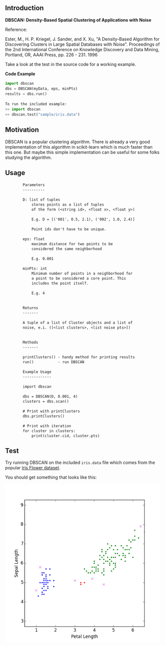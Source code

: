## Introduction

**DBSCAN: Density-Based Spatial Clustering of Applications with Noise**

Reference:

Ester, M., H. P. Kriegel, J. Sander, and X. Xu, "A
Density-Based Algorithm for Discovering Clusters
in Large Spatial Databases with Noise". Proceedings
of the 2nd International Conference on Knowledge
Discovery and Data Mining, Portland, OR, AAAI
Press, pp. 226 - 231. 1996

Take a look at the test in the source code for a
working example.

**Code Example**

```python
import dbscan
dbs = DBSCAN(myData, eps, minPts)
results = dbs.run()

To run the included example:
>> import dbscan
>> dbscan.test("sample/iris.data")
```

## Motivation

DBSCAN is a popular clustering algorithm. There is already a very
good implementation of this algorithm in scikit-learn which is much
faster than this one. But maybe this simple implementation can be
useful for some folks studying the algorithm.

## Usage

```
        Parameters
        ----------

        D: list of tuples
            stores points as a list of tuples
            of the form (<string id>, <float x>, <float y>)

            E.g. D = [('001', 0.5, 2.1), ('002', 1.0, 2.4)]

            Point ids don't have to be unique.

        eps: float
            maximum distance for two points to be
            considered the same neighborhood

            E.g. 0.001

        minPts: int
            Minimum number of points in a neighborhood for
            a point to be considered a core point. This
            includes the point itself.

            E.g. 4


        Returns
        -------

        A tuple of a list of Cluster objects and a list of
        noise, e.i. ([<list clusters>, <list noise pts>])


        Methods
        -------

        printClusters() - handy method for printing results
        run()           - run DBSCAN

        Example Usage
        -------------

        import dbscan

        dbs = DBSCAN(D, 0.001, 4)
        clusters = dbs.scan()

        # Print with printClusters
        dbs.printClusters()

        # Print with iteration
        for cluster in clusters:
            print(cluster.cid, cluster.pts)
```

## Test

Try running DBSCAN on the included `iris.data` file
which comes from the popular [Iris Flower dataset](https://en.wikipedia.org/wiki/Iris_flower_data_set).

You should get something that looks like this:

![Iris flower dbscan clusters](figure_1.png "Iris flower dbscan clusters")
